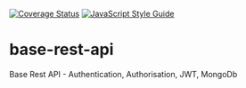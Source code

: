 [![Coverage Status](https://coveralls.io/repos/github/thatgreenguy/base-rest-api/badge.svg?branch=master)](https://coveralls.io/github/thatgreenguy/base-rest-api?branch=master)
[![JavaScript Style Guide](https://img.shields.io/badge/code_style-standard-brightgreen.svg)](https://standardjs.com)

# base-rest-api

Base Rest API - Authentication, Authorisation, JWT, MongoDb

